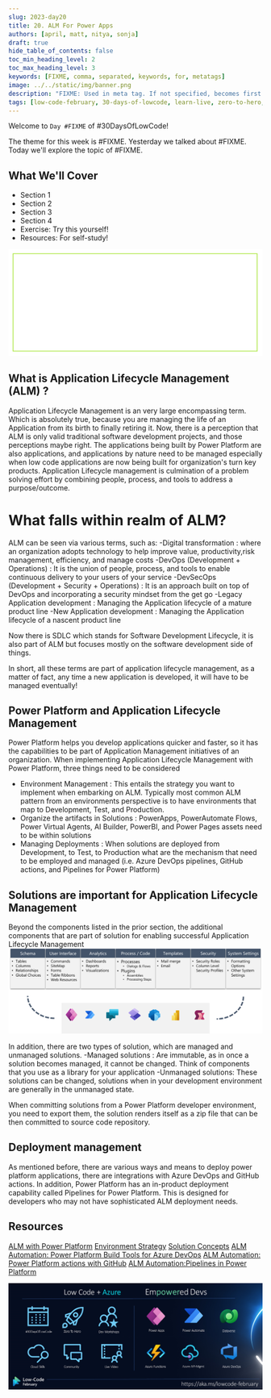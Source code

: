 ```yaml
---
slug: 2023-day20
title: 20. ALM For Power Apps
authors: [april, matt, nitya, sonja]
draft: true
hide_table_of_contents: false
toc_min_heading_level: 2
toc_max_heading_level: 3
keywords: [FIXME, comma, separated, keywords, for, metatags]
image: ../../static/img/banner.png
description: "FIXME: Used in meta tag. If not specified, becomes first line of Markdown" 
tags: [low-code-february, 30-days-of-lowcode, learn-live, zero-to-hero, ask-the-expert,fusion-teams, power-platform]
---
```


<head>
  <meta name="twitter:url" 
    content="https://microsoft.github.io/Low-Code/blog/slug-FIXME" />
  <meta name="twitter:title" 
    content="FIXME: Title Of Post" />
  <meta name="twitter:description" 
    content="FIXME: Post Description" />
  <meta name="twitter:image" 
    content="FIXME: Post Image" />
  <meta name="twitter:card" content="summary_large_image" />
  <meta name="twitter:creator" 
    content="@nitya" />
  <meta name="twitter:site" content="@AzureAdvocates" /> 
  <link rel="canonical" 
    href="https://microsoft.github.io/Low-Code/blog/slug-FIXME" />
</head>

Welcome to `Day #FIXME` of #30DaysOfLowCode!

The theme for this week is #FIXME. Yesterday we talked about #FIXME. Today we'll explore the topic of #FIXME.

## What We'll Cover
 * Section 1 
 * Section 2 
 * Section 3
 * Section 4
 * Exercise: Try this yourself!
 * Resources: For self-study!

<!-- FIXME: banner image -->
![Empty Banner Placeholder](../../../static/img/banner.png)


<!-- ************************************* -->
<!--  AUTHORS: ONLY UPDATE BELOW THIS LINE -->
<!-- ************************************* -->

## What is Application Lifecycle Management (ALM) ? 
Application Lifecycle Management is an very large encompassing term. Which is absolutely true, because you are managing the life of an Application from its birth to finally retiring it. 
Now, there is a perception that ALM is only valid traditional software development projects, and those perceptions maybe right. The applications being built by Power Platform are also applications, and applications by nature need to be managed especially when low code applications are now being built for organization's turn key products. Application Lifecycle management is culmination of a problem solving effort by combining people, process, and tools to address a purpose/outcome. 

# What falls within realm of ALM?
ALM can be seen via various terms, such as: 
  -Digital transformation : where an organization adopts technology to help improve value, productivity,risk management, efficiency, and manage costs
  -DevOps (Development + Operations)               : It is the union of people, process, and tools to enable continuous delivery to your users of your service
  -DevSecOps (Development + Security + Operations) : It is an approach built on top of DevOps and incorporating a security mindset from the get go
  -Legacy Application development                  : Managing the Application lifecycle of a mature product line
  -New Application development                     : Managing the Application lifecycle of a nascent product line

Now there is SDLC which stands for Software Development Lifecycle, it is also part of ALM but focuses mostly on the software development side of things.

In short, all these terms are part of application lifecycle management, as a matter of fact, any time a new application is developed, it will have to be managed eventually!

## Power Platform and Application Lifecycle Management
Power Platform helps you develop applications quicker and faster, so it has the capabilities to be part of Application Management initiatives of an organization. When implementing Application Lifecycle Management with Power Platform, three things need to be considered

- Environment Management                : This entails the strategy you want to implement when embarking on ALM. Typically most common ALM pattern from an environments perspective is to have environments that map to Development, Test, and Production.  
- Organize the artifacts in Solutions   : PowerApps, PowerAutomate Flows, Power Virtual Agents, AI Builder, PowerBI, and Power Pages assets need to be within solutions
- Managing Deployments                  : When solutions are deployed from Development, to Test, to Production what are the mechanism that need to be employed and managed (i.e. Azure DevOps pipelines, GitHub actions, and Pipelines for Power Platform)  

## Solutions are important for Application Lifecycle Management
Beyond the components listed in the prior section, the additional components that are part of solution for enabling successful Application Lifecycle Management
![What is in a solution](./What-is-in-a-solution.png)

In addition, there are two types of solution, which are managed and unmanaged solutions. 
-Managed solutions  : Are immutable, as in once a solution becomes managed, it cannot be changed. Think of components that you use as a library for your application
-Unmanaged solutions: These solutions can be changed, solutions when in your development environment are generally in the unmanaged state.

When committing solutions from a Power Platform developer environment, you need to export them, the solution renders itself as a zip file that can be then committed to source code repository.

## Deployment management
As mentioned before, there are various ways and means to deploy power platform applications, there are integrations with Azure DevOps and GitHub actions. In addition, Power Platform has an in-product deployment capability called Pipelines for Power Platform. This is designed for developers who may not have sophisticated ALM deployment needs.  




## Resources
[ALM with Power Platform](https://learn.microsoft.com/en-us/power-platform/alm/)
[Environment Strategy](https://learn.microsoft.com/en-us/power-platform/alm/environment-strategy-alm)
[Solution Concepts](https://learn.microsoft.com/en-us/power-platform/alm/solution-concepts-alm)
[ALM Automation: Power Platform Build Tools for Azure DevOps](https://learn.microsoft.com/en-us/power-platform/alm/devops-build-tools)
[ALM Automation: Power Platform actions with GitHub](https://learn.microsoft.com/en-us/power-platform/alm/devops-github-actions)
[ALM Automation:Pipelines in Power Platform](https://learn.microsoft.com/en-us/power-platform/alm/pipelines)




![Campaign Banner](./../../../static/img/og/30-banner.png)